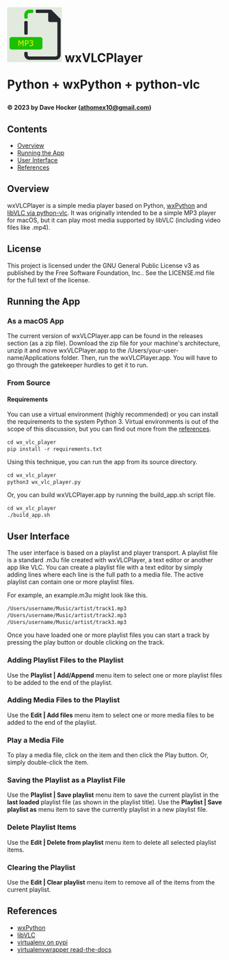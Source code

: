 # ![wxVLCPlayer Logo](resources/wx_vlc_player.gif) wxVLCPlayer<p><b>Python + wxPython + python-vlc</b></p>

**© 2023 by Dave Hocker (athomex10@gmail.com)**

## Contents
* [Overview](#overview)
* [Running the App](#running-the-app)
* [User Interface](#user-interface)
* [References](#references)

## Overview <a id="overview"></a>
wxVLCPlayer is a simple media player based on Python, [wxPython](https://www.wxpython.org/) 
and [libVLC via python-vlc](https://www.videolan.org/vlc/libvlc.html). 
It was originally intended to be a simple MP3 player for macOS, but it can play most media supported by libVLC (including video files like .mp4).

## License

This project is licensed under the GNU General Public License v3 as published 
by the Free Software Foundation, Inc..
See the LICENSE.md file for the full text of the license.

## Running the App <a id="running-the-app"></a>
### As a macOS App
The current version of wxVLCPlayer.app can be found in the releases section (as a zip file). Download
the zip file for your machine's architecture, unzip it and move wxVLCPlayer.app to the 
/Users/your-user-name/Applications folder. Then, run the wxVLCPlayer.app. You will have to go 
through the gatekeeper hurdles to get it to run.

### From Source
#### Requirements
You can use a virtual environment (highly recommended) or you can install the 
requirements to the system Python 3. Virtual environments is out of the scope of
this discussion, but you can find out more from the [references](#references).

```
cd wx_vlc_player
pip install -r requirements.txt
```

Using this technique, you can run the app from its source directory.

```
cd wx_vlc_player
python3 wx_vlc_player.py
```
    
Or, you can build wxVLCPlayer.app by running the build_app.sh script file.

```
cd wx_vlc_player
./build_app.sh
```

## User Interface <a id="user-interface"></a>
The user interface is based on a playlist and player transport. A playlist file is a standard .m3u file created with wxVLCPlayer, a text editor or another app like VLC. 
You can create a playlist file with a text editor by simply adding
lines where each line is the full path to a media file. The active playlist can contain
one or more playlist files.

For example, an example.m3u might look like this.

```
/Users/username/Music/artist/track1.mp3
/Users/username/Music/artist/track2.mp3
/Users/username/Music/artist/track3.mp3
```

Once you have loaded one or more playlist files you can start a track by pressing 
the play button or double clicking on the track.

### Adding Playlist Files to the Playlist
Use the **Playlist | Add/Append** menu item to select one or more playlist files
to be added to the end of the playlist.

### Adding Media Files to the Playlist
Use the **Edit | Add files** menu item to select one or more media files
to be added to the end of the playlist.

### Play a Media File
To play a media file, click on the item and then click the Play button. Or, simply 
double-click the item.

### Saving the Playlist as a Playlist File
Use the **Playlist | Save playlist** menu item to save the current playlist 
in the **last loaded** playlist file (as shown in the playlist title).
Use the **Playlist | Save playlist as** menu item to save the currently playlist in
a new playlist file.

### Delete Playlist Items
Use the **Edit | Delete from playlist** menu item to delete all selected playlist items.

### Clearing the Playlist
Use the **Edit | Clear playlist** menu item to remove all of the items from the current playlist.

## References <a id="references"></a>
* [wxPython](https://www.wxpython.org/)
* [libVLC](https://www.videolan.org/vlc/libvlc.html)
* [virtualenv on pypi](https://virtualenv.pypa.io/en/latest/)
* [virtualenvwrapper read-the-docs](https://virtualenvwrapper.readthedocs.io/en/latest/)
